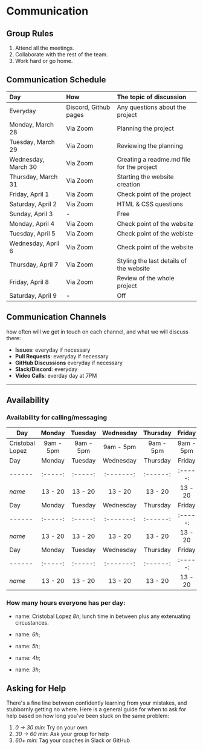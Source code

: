 # Communication

## Group Rules

<!-- any general rules you'd like to set for your group? -->

1. Attend all the meetings.
2. Collaborate with the rest of the team.
3. Work hard or go home.

## Communication Schedule

| Day                 | How                   | The topic of discussion                   |
| :------------------ | :-------------------- | :---------------------------------------- |
| Everyday            | Discord, Github pages | Any questions about the project           |
| Monday, March 28    | Via Zoom              | Planning the project                      |
| Tuesday, March 29   | Via Zoom              | Reviewing the planning                    |
| Wednesday, March 30 | Via Zoom              | Creating a readme.md file for the project |
| Thursday, March 31  | Via Zoom              | Starting the website creation             |
| Friday, April 1     | Via Zoom              | Check point of the project                |
| Saturday, April 2   | Via Zoom              | HTML & CSS questions                      |
| Sunday, April 3     | -                     | Free                                      |
| Monday, April 4     | Via Zoom              | Check point of the website                |
| Tuesday, April 5    | Via Zoom              | Check point of the webiste                |
| Wednesday, April 6  | Via Zoom              | Check point of the website                |
| Thursday, April 7   | Via Zoom              | Styling the last details of the website   |
| Friday, April 8     | Via Zoom              | Review of the whole project               |
| Saturday, April 9   | -                     | Off                                       |


## Communication Channels

how often will we get in touch on each channel, and what we will discuss there:

- **Issues**: everyday if necessary
- **Pull Requests**: everyday if necessary
- **GitHub Discussions** everyday if necessary
- **Slack/Discord**: everyday
- **Video Calls**: everday day at 7PM

---

## Availability

### Availability for calling/messaging

| Day             |  Monday   |  Tuesday  | Wednesday | Thursday  |  Friday   | Saturday  | Sunday  |
| --------------- | :-------: | :-------: | :-------: | :-------: | :-------: | :-------: | :-----: |
| Cristobal Lopez | 9am - 5pm | 9am - 5pm | 9am - 5pm | 9am - 5pm | 9am - 5pm | 9am - 5pm |   off   |
| Day             |  Monday   |  Tuesday  | Wednesday | Thursday  |  Friday   | Saturday  | Sunday  |
| ------          |  :-----:  |  :-----:  | :-------: | :------:  |  :-----:  | :------:  | :-----: |
| _name_          |  13 - 20  |  13 - 20  |  13 - 20  |  13 - 20  |  13 - 20  |  13 - 20  | 13 - 20 |
| Day             |  Monday   |  Tuesday  | Wednesday | Thursday  |  Friday   | Saturday  | Sunday  |
| ------          |  :-----:  |  :-----:  | :-------: | :------:  |  :-----:  | :------:  | :-----: |
| _name_          |  13 - 20  |  13 - 20  |  13 - 20  |  13 - 20  |  13 - 20  |  13 - 20  | 13 - 20 |
| Day             |  Monday   |  Tuesday  | Wednesday | Thursday  |  Friday   | Saturday  | Sunday  |
| ------          |  :-----:  |  :-----:  | :-------: | :------:  |  :-----:  | :------:  | :-----: |
| _name_          |  13 - 20  |  13 - 20  |  13 - 20  |  13 - 20  |  13 - 20  |  13 - 20  | 13 - 20 |

### How many hours everyone has per day:

- name: Cristobal Lopez _8h_; lunch time in between plus any extenuating
  circustances.

- name: _6h_;
- name: _5h_;
- name: _4h_;
- name: _3h_;

## Asking for Help

There's a fine line between confidently learning from your mistakes, and
stubbornly getting no where. Here is a general guide for when to ask for help
based on how long you've been stuck on the same problem:

1. _0 -> 30 min_: Try on your own
2. _30 -> 60 min_: Ask your group for help
3. _60+ min_: Tag your coaches in Slack or GitHub
```

